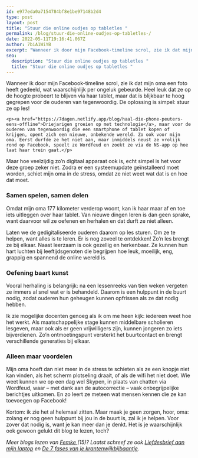 ```yaml
---
id: e977eda0a7154784bf8e1be97148b2d4
type: post
layout: post
title: "Stuur die online oudjes op tabletles "
permalink: /blog/stuur-die-online-oudjes-op-tabletles-/
date: 2022-05-11T19:16:41.067Z
author: 7biA1WiYB
excerpt: "Wanneer ik door mijn Facebook-timeline scrol, zie ik dat mijn oma een foto heeft gedeeld, wat waarschijnlijk per ongeluk gebeurde. Heel leuk dat ze op de hoogte probeert te blijven via haar tablet, maar dat is blijkbaar te hoog gegrepen voor de ouderen van tegenwoordig. De oplossing is simpel: stuur ze op les!   "
seo:
  description: "Stuur die online oudjes op tabletles "
  title: "Stuur die online oudjes op tabletles "
---
```

Wanneer ik door mijn Facebook-timeline scrol, zie ik dat mijn oma een foto heeft gedeeld, wat waarschijnlijk per ongeluk gebeurde. Heel leuk dat ze op de hoogte probeert te blijven via haar tablet, maar dat is blijkbaar te hoog gegrepen voor de ouderen van tegenwoordig. De oplossing is simpel: stuur ze op les!   

    <p><a href="https://7dagen.netlify.app/blog/haal-die-phone-peuters-eens-offline">Driejarigen groeien op met technologie</a>, maar voor de ouderen van tegenwoordig die een smartphone of tablet kopen of krijgen, opent zich een nieuwe, onbekende wereld. Zo ook voor mijn oma. Eerst durfde ze het niet aan, maar inmiddels neust ze vrolijk rond op Facebook, speelt ze Wordfeud en zoekt ze via de NS-app op hoe laat haar trein gaat.</p>
<p>Maar hoe veelzijdig zo’n digitaal apparaat ook is, echt simpel is het voor deze groep zeker niet. Zodra er een systeemupdate geïnstalleerd moet worden, schiet mijn oma in de stress, omdat ze niet weet wat dat is en hoe dat moet.</p>
<h3><strong>Samen spelen, samen delen </strong></h3>
<p>Omdat mijn oma 177 kilometer verderop woont, kan ik haar maar af en toe iets uitleggen over haar tablet. Van nieuwe dingen leren is dan geen sprake, want daarvoor wil ze oefenen en herhalen en dat durft ze niet alleen.</p>
<p>Laten we de gedigitaliseerde ouderen daarom op les sturen. Om ze te helpen, want alles is te leren. Er is nog zoveel te ontdekken! Zo’n les brengt ze bij elkaar. Naast leerzaam is ook gezellig en herkenbaar. Ze kunnen hun hart luchten bij leeftijdsgenoten die begrijpen hoe leuk, moeilijk, eng, grappig en spannend de online wereld is.</p>
<h3><strong>Oefening baart kunst</strong></h3>
<p>Vooral herhaling is belangrijk: na een lessenreeks van tien weken vergeten ze immers al snel wat er is behandeld. Daarom is een hulppunt in de buurt nodig, zodat ouderen hun geheugen kunnen opfrissen als ze dat nodig hebben.</p>
<p>Ik zie mogelijke docenten genoeg als ik om me heen kijk: iedereen weet hoe het werkt. Als maatschappelijke stage kunnen middelbare scholieren lesgeven, maar ook als er geen vrijwilligers zijn, kunnen jongeren zo iets bijverdienen. Zo’n ontmoetingspunt versterkt het buurtcontact en brengt verschillende generaties bij elkaar.</p>
<h3><strong>Alleen maar voordelen</strong></h3>
<p>Mijn oma hoeft dan niet meer in de stress te schieten als ze een knopje niet kan vinden, als het scherm plotseling draait, of als de wifi het niet doet. Wie weet kunnen we op een dag wel Skypen, in plaats van chatten via Wordfeud, waar – met dank aan de autocorrectie – vaak onbegrijpelijke berichtjes uitkomen. En zo leert ze meteen wat mensen kennen die ze kan toevoegen op Facebook!</p>
<p>Kortom: ik zie het al helemaal zitten. Maar maak je geen zorgen, hoor, oma: zolang er nog geen hulppunt bij jou in de buurt is, zal ik je helpen. Voor zover dat nodig is, want je kan meer dan je denkt. Het is je waarschijnlijk ook gewoon gelukt dit blog te lezen, toch? </p>
<p><em>Meer blogs lezen van <a href="https://7dagen.netlify.app/users/femke-van-de-griendt">Femke </a>(15)? Laatst schreef ze ook <a href="https://7dagen.netlify.app/blog/liefdesbrief-aan-mijn-laptop">Liefdesbrief aan mijn laptop</a> en <a href="https://7dagen.netlify.app/blog/de-7-fases-van-je-krantenwijkbijbaantje">De 7 fases van je krantenwijkbijbaantje</a>.</em></p>  
